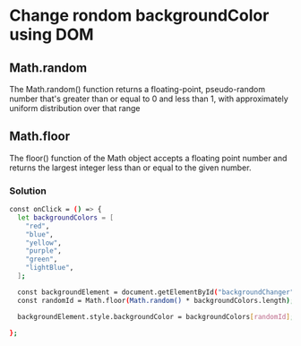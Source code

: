 # Change rondom backgroundColor using DOM

## Math.random
The Math.random() function returns a floating-point, pseudo-random number that's greater than or equal to 0 and less than 1, with approximately uniform distribution over that range

## Math.floor
The floor() function of the Math object accepts a floating point number and returns the largest integer less than or equal to the given number. 

### Solution
```sh
const onClick = () => {
  let backgroundColors = [
    "red",
    "blue",
    "yellow",
    "purple",
    "green",
    "lightBlue",
  ];

  const backgroundElement = document.getElementById("backgroundChanger");
  const randomId = Math.floor(Math.random() * backgroundColors.length);

  backgroundElement.style.backgroundColor = backgroundColors[randomId];
  
};
```